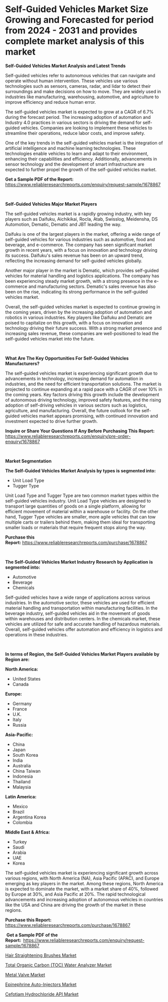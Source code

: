 <p><h1>Self-Guided Vehicles Market Size Growing and Forecasted for period from 2024 - 2031 and provides complete market analysis of this market</h1></p><p><strong>Self-Guided Vehicles Market Analysis and Latest Trends</strong></p>
<p><p>Self-guided vehicles refer to autonomous vehicles that can navigate and operate without human intervention. These vehicles use various technologies such as sensors, cameras, radar, and lidar to detect their surroundings and make decisions on how to move. They are widely used in industries like manufacturing, warehousing, automotive, and agriculture to improve efficiency and reduce human error.</p><p>The self-guided vehicles market is expected to grow at a CAGR of 6.7% during the forecast period. The increasing adoption of automation and Industry 4.0 practices in various sectors is driving the demand for self-guided vehicles. Companies are looking to implement these vehicles to streamline their operations, reduce labor costs, and improve safety. </p><p>One of the key trends in the self-guided vehicles market is the integration of artificial intelligence and machine learning technologies. These technologies enable vehicles to learn and adapt to their environment, enhancing their capabilities and efficiency. Additionally, advancements in sensor technology and the development of smart infrastructure are expected to further propel the growth of the self-guided vehicles market.</p></p>
<p><strong>Get a Sample PDF of the Report:&nbsp;</strong> <a href="https://www.reliableresearchreports.com/enquiry/request-sample/1678867">https://www.reliableresearchreports.com/enquiry/request-sample/1678867</a></p>
<p>&nbsp;</p>
<p><strong>Self-Guided Vehicles Major Market Players</strong></p>
<p><p>The self-guided vehicles market is a rapidly growing industry, with key players such as Daifuku, Aichikikai, Rocla, Atab, Swisslog, Meidensha, DS Automotion, Dematic, Dematic and JBT leading the way. </p><p>Daifuku is one of the largest players in the market, offering a wide range of self-guided vehicles for various industries such as automotive, food and beverage, and e-commerce. The company has seen significant market growth in recent years, with a focus on innovation and technology driving its success. Daifuku's sales revenue has been on an upward trend, reflecting the increasing demand for self-guided vehicles globally.</p><p>Another major player in the market is Dematic, which provides self-guided vehicles for material handling and logistics applications. The company has been experiencing steady market growth, with a strong presence in the e-commerce and manufacturing sectors. Dematic's sales revenue has also been on the rise, indicating its strong performance in the self-guided vehicles market.</p><p>Overall, the self-guided vehicles market is expected to continue growing in the coming years, driven by the increasing adoption of automation and robotics in various industries. Key players like Daifuku and Dematic are poised to capitalize on this growth, with a focus on innovation and technology driving their future success. With a strong market presence and increasing sales revenue, these companies are well-positioned to lead the self-guided vehicles market into the future.</p></p>
<p>&nbsp;</p>
<p><strong>What Are The Key Opportunities For Self-Guided Vehicles Manufacturers?</strong></p>
<p><p>The self-guided vehicles market is experiencing significant growth due to advancements in technology, increasing demand for automation in industries, and the need for efficient transportation solutions. The market is projected to continue expanding at a rapid pace with a CAGR of over 10% in the coming years. Key factors driving this growth include the development of autonomous driving technology, improved safety features, and the rising adoption of self-driving vehicles in various sectors such as logistics, agriculture, and manufacturing. Overall, the future outlook for the self-guided vehicles market appears promising, with continued innovation and investment expected to drive further growth.</p></p>
<p><strong>Inquire or Share Your Questions If Any Before Purchasing This Report:</strong> <a href="https://www.reliableresearchreports.com/enquiry/pre-order-enquiry/1678867">https://www.reliableresearchreports.com/enquiry/pre-order-enquiry/1678867</a></p>
<p>&nbsp;</p>
<p><strong>Market Segmentation</strong></p>
<p><strong>The Self-Guided Vehicles Market Analysis by types is segmented into:</strong></p>
<p><ul><li>Unit Load Type</li><li>Tugger Type</li></ul></p>
<p><p>Unit Load Type and Tugger Type are two common market types within the self-guided vehicles industry. Unit Load Type vehicles are designed to transport large quantities of goods on a single platform, allowing for efficient movement of material within a warehouse or facility. On the other hand, Tugger Type vehicles are smaller, more agile vehicles that can tow multiple carts or trailers behind them, making them ideal for transporting smaller loads or materials that require frequent stops along the way.</p></p>
<p><strong>Purchase this Report:&nbsp;</strong><a href="https://www.reliableresearchreports.com/purchase/1678867">https://www.reliableresearchreports.com/purchase/1678867</a></p>
<p>&nbsp;</p>
<p><strong>The Self-Guided Vehicles Market Industry Research by Application is segmented into:</strong></p>
<p><ul><li>Automotive</li><li>Beverage</li><li>Chemicals</li></ul></p>
<p><p>Self-guided vehicles have a wide range of applications across various industries. In the automotive sector, these vehicles are used for efficient material handling and transportation within manufacturing facilities. In the beverage industry, self-guided vehicles aid in the movement of goods within warehouses and distribution centers. In the chemicals market, these vehicles are utilized for safe and accurate handling of hazardous materials. Overall, self-guided vehicles offer automation and efficiency in logistics and operations in these industries.</p></p>
<p>&nbsp;</p>
<p><strong>In terms of Region, the Self-Guided Vehicles Market Players available by Region are:</strong></p>
<p>
    <p> <strong> North America: </strong>
        <ul>
            <li>United States</li>
            <li>Canada</li>
        </ul>
        </p> 
    <p> <strong> Europe: </strong>
        <ul>
            <li>Germany</li>
            <li>France</li>
            <li>U.K.</li>
            <li>Italy</li>
            <li>Russia</li>
        </ul>
        </p> 
    <p> <strong> Asia-Pacific: </strong>
        <ul>
            <li>China</li>
            <li>Japan</li>
            <li>South Korea</li>
            <li>India</li>
            <li>Australia</li>
            <li>China Taiwan</li>
            <li>Indonesia</li>
            <li>Thailand</li>
            <li>Malaysia</li>
        </ul>
        </p> 
    <p> <strong> Latin America: </strong>
        <ul>
            <li>Mexico</li>
            <li>Brazil</li>
            <li>Argentina Korea</li>
            <li>Colombia</li>
        </ul>
        </p> 
    <p> <strong> Middle East & Africa: </strong>
        <ul>
            <li>Turkey</li>
            <li>Saudi</li>
            <li>Arabia</li>
            <li>UAE</li>
            <li>Korea</li>
        </ul>
    </p>
    </p>
<p><p>The self-guided vehicles market is experiencing significant growth across various regions, with North America (NA), Asia Pacific (APAC), and Europe emerging as key players in the market. Among these regions, North America is expected to dominate the market, with a market share of 40%, followed by Europe at 30%, and Asia Pacific at 20%. The rapid technological advancements and increasing adoption of autonomous vehicles in countries like the USA and China are driving the growth of the market in these regions.</p></p>
<p><strong>Purchase this Report: </strong><a href="https://www.reliableresearchreports.com/purchase/1678867">https://www.reliableresearchreports.com/purchase/1678867</a></p>
<p>&nbsp;<strong>Get a Sample PDF of the Report:&nbsp;&nbsp;</strong><a href="https://www.reliableresearchreports.com/enquiry/request-sample/1678867">https://www.reliableresearchreports.com/enquiry/request-sample/1678867</a></p>
<p><strong></strong></p>
<p><p><a href="https://github.com/khayangel/Market-Research-Report-List-2/blob/main/hair-straightening-brushes-market.md">Hair Straightening Brushes Market</a></p><p><a href="https://issuu.com/reportprime-2/docs/total-organic-carbon-toc-water-analyzer-market-siz">Total Organic Carbon (TOC) Water Analyzer Market</a></p><p><a href="https://medium.com/@carolclarkson766/metal-valve-market-research-report-its-history-and-forecast-2024-to-2031-b6751469d5a2">Metal Valve Market</a></p><p><a href="https://issuu.com/reportprime-2/docs/epinephrine-auto-injectors-market-size-2030.pptx">Epinephrine Auto-Injectors Market</a></p><p><a href="https://github.com/YashRP12/Market-Research-Report-List-3/blob/main/cefotiam-hydrochloride-api-market.md">Cefotiam Hydrochloride API Market</a></p></p>